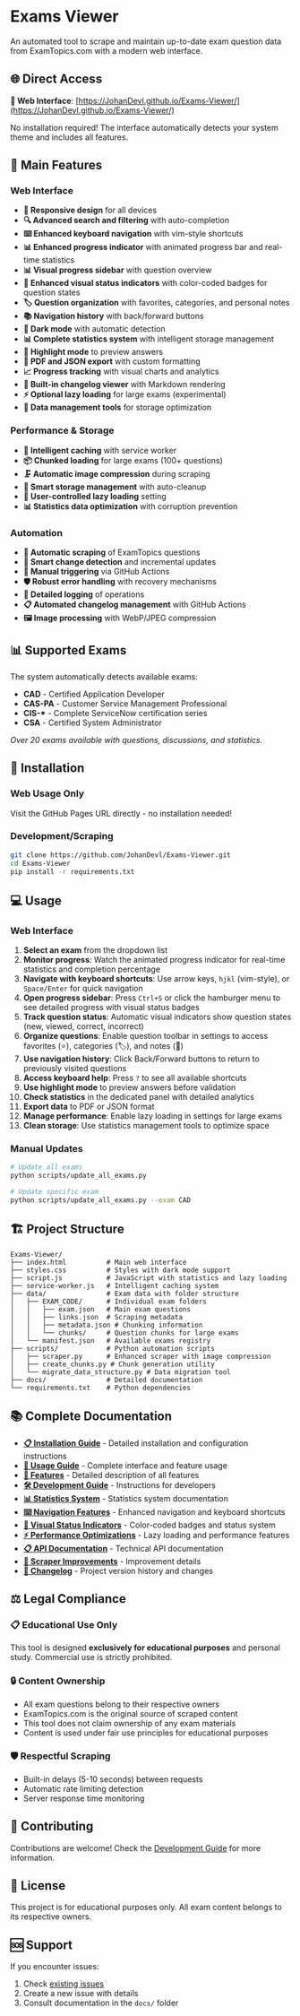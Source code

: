 # Exams Viewer

An automated tool to scrape and maintain up-to-date exam question data from ExamTopics.com with a modern web interface.

## 🌐 Direct Access

**🚀 Web Interface**: [https://JohanDevl.github.io/Exams-Viewer/](https://JohanDevl.github.io/Exams-Viewer/)

No installation required! The interface automatically detects your system theme and includes all features.

## 🎯 Main Features

### Web Interface

- **📱 Responsive design** for all devices
- **🔍 Advanced search and filtering** with auto-completion
- **⌨️ Enhanced keyboard navigation** with vim-style shortcuts
- **📊 Enhanced progress indicator** with animated progress bar and real-time statistics
- **📊 Visual progress sidebar** with question overview
- **🎨 Enhanced visual status indicators** with color-coded badges for question states
- **🏷️ Question organization** with favorites, categories, and personal notes
- **📚 Navigation history** with back/forward buttons
- **🌙 Dark mode** with automatic detection
- **📊 Complete statistics system** with intelligent storage management
- **🎯 Highlight mode** to preview answers
- **📄 PDF and JSON export** with custom formatting
- **📈 Progress tracking** with visual charts and analytics
- **📝 Built-in changelog viewer** with Markdown rendering
- **⚡ Optional lazy loading** for large exams (experimental)
- **🧹 Data management tools** for storage optimization

### Performance & Storage

- **🚀 Intelligent caching** with service worker
- **📦 Chunked loading** for large exams (100+ questions)
- **🗜️ Automatic image compression** during scraping
- **💾 Smart storage management** with auto-cleanup
- **🔧 User-controlled lazy loading** setting
- **📊 Statistics data optimization** with corruption prevention

### Automation

- **🤖 Automatic scraping** of ExamTopics questions
- **🔄 Smart change detection** and incremental updates
- **📅 Manual triggering** via GitHub Actions
- **🛡️ Robust error handling** with recovery mechanisms
- **📝 Detailed logging** of operations
- **📋 Automated changelog management** with GitHub Actions
- **🖼️ Image processing** with WebP/JPEG compression

## 📊 Supported Exams

The system automatically detects available exams:

- **CAD** - Certified Application Developer
- **CAS-PA** - Customer Service Management Professional
- **CIS-\*** - Complete ServiceNow certification series
- **CSA** - Certified System Administrator

_Over 20 exams available with questions, discussions, and statistics._

## 🚀 Installation

### Web Usage Only

Visit the GitHub Pages URL directly - no installation needed!

### Development/Scraping

```bash
git clone https://github.com/JohanDevl/Exams-Viewer.git
cd Exams-Viewer
pip install -r requirements.txt
```

## 💻 Usage

### Web Interface

1. **Select an exam** from the dropdown list
2. **Monitor progress**: Watch the animated progress indicator for real-time statistics and completion percentage
3. **Navigate with keyboard shortcuts**: Use arrow keys, `hjkl` (vim-style), or `Space/Enter` for quick navigation
4. **Open progress sidebar**: Press `Ctrl+S` or click the hamburger menu to see detailed progress with visual status badges
5. **Track question status**: Automatic visual indicators show question states (new, viewed, correct, incorrect)
6. **Organize questions**: Enable question toolbar in settings to access favorites (⭐), categories (🏷️), and notes (📝)
7. **Use navigation history**: Click Back/Forward buttons to return to previously visited questions
8. **Access keyboard help**: Press `?` to see all available shortcuts
9. **Use highlight mode** to preview answers before validation
10. **Check statistics** in the dedicated panel with detailed analytics
11. **Export data** to PDF or JSON format
12. **Manage performance**: Enable lazy loading in settings for large exams
13. **Clean storage**: Use statistics management tools to optimize space

### Manual Updates

```bash
# Update all exams
python scripts/update_all_exams.py

# Update specific exam
python scripts/update_all_exams.py --exam CAD
```

## 🏗️ Project Structure

```
Exams-Viewer/
├── index.html          # Main web interface
├── styles.css          # Styles with dark mode support
├── script.js           # JavaScript with statistics and lazy loading
├── service-worker.js   # Intelligent caching system
├── data/               # Exam data with folder structure
│   ├── EXAM_CODE/      # Individual exam folders
│   │   ├── exam.json   # Main exam questions
│   │   ├── links.json  # Scraping metadata
│   │   ├── metadata.json # Chunking information
│   │   └── chunks/     # Question chunks for large exams
│   └── manifest.json   # Available exams registry
├── scripts/            # Python automation scripts
│   ├── scraper.py      # Enhanced scraper with image compression
│   ├── create_chunks.py # Chunk generation utility
│   └── migrate_data_structure.py # Data migration tool
├── docs/               # Detailed documentation
└── requirements.txt    # Python dependencies
```

## 📚 Complete Documentation

- **[📋 Installation Guide](docs/INSTALLATION.md)** - Detailed installation and configuration instructions
- **[📖 Usage Guide](docs/USAGE.md)** - Complete interface and feature usage
- **[🎯 Features](docs/FEATURES.md)** - Detailed description of all features
- **[🛠️ Development Guide](docs/DEVELOPMENT.md)** - Instructions for developers
- **[📊 Statistics System](docs/STATISTICS.md)** - Statistics system documentation
- **[⌨️ Navigation Features](docs/NAVIGATION.md)** - Enhanced navigation and keyboard shortcuts
- **[🎨 Visual Status Indicators](docs/VISUAL_STATUS_INDICATORS.md)** - Color-coded badges and status system
- **[⚡ Performance Optimizations](docs/PERFORMANCE_OPTIMIZATIONS.md)** - Lazy loading and performance features
- **[📋 API Documentation](docs/API.md)** - Technical API documentation
- **[🔧 Scraper Improvements](docs/SCRAPER_IMPROVEMENTS.md)** - Improvement details
- **[📝 Changelog](CHANGELOG.md)** - Project version history and changes

## ⚖️ Legal Compliance

### 📋 Educational Use Only

This tool is designed **exclusively for educational purposes** and personal study. Commercial use is strictly prohibited.

### 🔒 Content Ownership

- All exam questions belong to their respective owners
- ExamTopics.com is the original source of scraped content
- This tool does not claim ownership of any exam materials
- Content is used under fair use principles for educational purposes

### 🛡️ Respectful Scraping

- Built-in delays (5-10 seconds) between requests
- Automatic rate limiting detection
- Server response time monitoring

## 🤝 Contributing

Contributions are welcome! Check the [Development Guide](docs/DEVELOPMENT.md) for more information.

## 📜 License

This project is for educational purposes only. All exam content belongs to its respective owners.

## 🆘 Support

If you encounter issues:

1. Check [existing issues](../../issues)
2. Create a new issue with details
3. Consult documentation in the `docs/` folder
